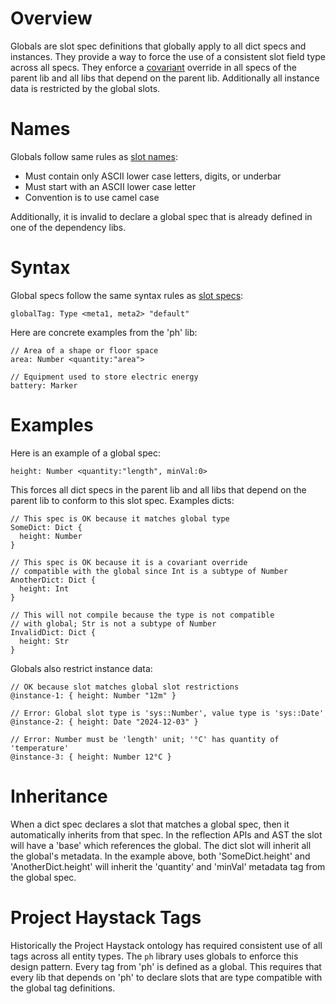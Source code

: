 # Overview

Globals are slot spec definitions that globally apply to all dict specs
and instances.  They provide a way to force the use of a consistent slot
field type across all specs.  They enforce a [covariant](TypeSystem.md#covariance)
override in all specs of the parent lib and all libs that depend on
the parent lib. Additionally all instance data is restricted by the global
slots.

# Names

Globals follow same rules as [slot names](Specs.md#names):
  - Must contain only ASCII lower case letters, digits, or underbar
  - Must start with an ASCII lower case letter
  - Convention is to use camel case

Additionally, it is invalid to declare a global spec that is already
defined in one of the dependency libs.

# Syntax

Global specs follow the same syntax rules as [slot specs](Specs.md#slots):

```xeto
globalTag: Type <meta1, meta2> "default"
```

Here are concrete examples from the 'ph' lib:

```xeto
// Area of a shape or floor space
area: Number <quantity:"area">

// Equipment used to store electric energy
battery: Marker
```

# Examples

Here is an example of a global spec:

```xeto
height: Number <quantity:"length", minVal:0>
```

This forces all dict specs in the parent lib and all libs that depend
on the parent lib to conform to this slot spec.  Examples dicts:

```xeto
// This spec is OK because it matches global type
SomeDict: Dict {
  height: Number
}

// This spec is OK because it is a covariant override
// compatible with the global since Int is a subtype of Number
AnotherDict: Dict {
  height: Int
}

// This will not compile because the type is not compatible
// with global; Str is not a subtype of Number
InvalidDict: Dict {
  height: Str
}
```

Globals also restrict instance data:

```xeto
// OK because slot matches global slot restrictions
@instance-1: { height: Number "12m" }

// Error: Global slot type is 'sys::Number', value type is 'sys::Date'
@instance-2: { height: Date "2024-12-03" }

// Error: Number must be 'length' unit; '°C' has quantity of 'temperature'
@instance-3: { height: Number 12°C }
```

# Inheritance

When a dict spec declares a slot that matches a global spec, then it
automatically inherits from that spec.  In the reflection APIs and AST
the slot will have a 'base' which references the global.  The dict
slot will inherit all the global's metadata.  In the example above, both
'SomeDict.height' and 'AnotherDict.height' will inherit the 'quantity'
and 'minVal' metadata tag from the global spec.

# Project Haystack Tags

Historically the Project Haystack ontology has required consistent use
of all tags across all entity types. The `ph` library uses globals to
enforce this design pattern. Every tag from 'ph' is defined as a global.
This requires that every lib that depends on 'ph' to declare slots
that are type compatible with the global tag definitions.

